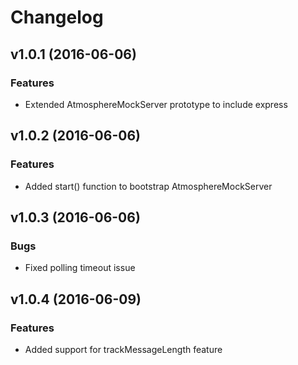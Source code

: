 # Changelog

## v1.0.1 (2016-06-06)

### Features

- Extended AtmosphereMockServer prototype to include express


## v1.0.2 (2016-06-06)

### Features

- Added start() function to bootstrap AtmosphereMockServer


## v1.0.3 (2016-06-06)

### Bugs

- Fixed polling timeout issue


## v1.0.4 (2016-06-09)

### Features

- Added support for trackMessageLength feature